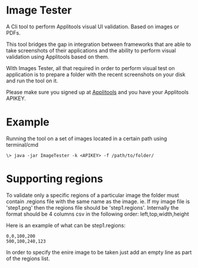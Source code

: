 # Image Tester
A Cli tool to perform Applitools visual UI validation.
Based on images or PDFs.

This tool bridges the gap in integration between frameworks that are able to take screenshots
of their applications and the ability to perform visual validation using Applitools based on them.

With Images Tester, all that required in order to perform visual test on application is to prepare
a folder with the recent screenshots on your disk and run the tool on it.

Please make sure you signed up at [Applitools](applitools.com) and you have your Applitools APIKEY.

# Example
Running the tool on a set of images located in a certain path using terminal/cmd

`\> java -jar ImageTester -k <APIKEY> -f /path/to/folder/`

# Supporting regions
To validate only a specific regions of a particular image the folder must contain .regions file with the same name as the image.
ie. If my image file is 'step1.png' then the regions file should be 'step1.regions'.
Internally the format should be 4 columns csv in the following order: left,top,width,height

Here is an example of what can be step1.regions:
```
0,0,100,200
500,100,240,123
```
In order to specify the enire image to be taken just add an empty line as part of the regions list.
